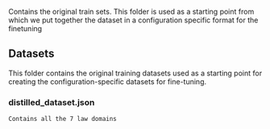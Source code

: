 Contains the original train sets. This folder is used as a starting point from which we put together the dataset in a configuration specific format for the finetuning
## Datasets

This folder contains the original training datasets used as a starting point for creating the configuration-specific datasets for fine-tuning.

<!-- ### `high_temp_structured_expl_dataset.json`

The distilled dataset which was generated with `temp=0.6` with LLaMa 3 70-B quantised. This contained the explanations in a structured format
### `low_temp_structured_expl_dataset.json`

Similar to the `high_temp_structured_expl_dataset.json`, this dataset also contains structured explanations for multiple-choice questions in the criminal law domain. 

### `unstructured_expl_dataset.json` 
Original dataset which contains human generated explanations. Not distilled.  -->

### distilled_dataset.json
    Contains all the 7 law domains